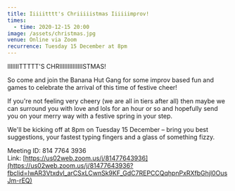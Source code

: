 ```yaml
---
title: Iiiiitttt's Chriiiiistmas Iiiiiimprov!
times:
  - time: 2020-12-15 20:00
image: /assets/christmas.jpg
venue: Online via Zoom
recurrence: Tuesday 15 December at 8pm
---
```

IIIIIIITTTTT'S CHRIIIIIIIIIIIIIISTMAS! 

So come and join the Banana Hut Gang for some improv based fun and games to celebrate the arrival of this time of festive cheer!

If you're not feeling very cheery (we are all in tiers after all) then maybe we can surround you with love and lols for an hour or so and hopefully send you on your merry way with a festive spring in your step.

We'll be kicking off at 8pm on Tuesday 15 December – bring you best suggestions, your fastest typing fingers and a glass of something fizzy.

Meeting ID: 814 7764 3936\
Link: [https://us02web.zoom.us/​j/81477643936](https://us02web.zoom.us/j/81477643936?fbclid=IwAR3VtxdvI_arCSxLCwnSk9KF_GdC7REPCCQqhpnPxRXfbGhjl0OusJm-rEQ)